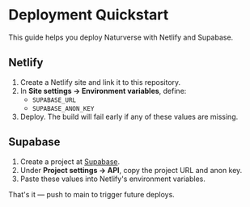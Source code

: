 # Deployment Quickstart

This guide helps you deploy Naturverse with Netlify and Supabase.

## Netlify

1. Create a Netlify site and link it to this repository.
2. In **Site settings → Environment variables**, define:
   - `SUPABASE_URL`
   - `SUPABASE_ANON_KEY`
3. Deploy. The build will fail early if any of these values are missing.

## Supabase

1. Create a project at [Supabase](https://supabase.com/).
2. Under **Project settings → API**, copy the project URL and anon key.
3. Paste these values into Netlify's environment variables.

That's it — push to main to trigger future deploys.
